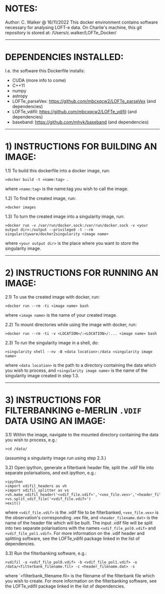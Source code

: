 # NOTES:
Author: C. Walker @ 16/11/2022
This docker environment contains software necessary for analysing LOFT-e data.
On Charlie's machine, this git repository is stored at: /Users/c.walker/LOFTe_Docker/

---

# DEPENDENCIES INSTALLED:
I.e. the software this Dockerfile installs:

- CUDA (more info to come)
- C++11
- numpy
- astropy
- LOFTe_parseVex: https://github.com/mbcxqcw2/LOFTe_parseVex (and dependencies)
- LOFTe_vdifil: https://github.com/mbcxqcw2/LOFTe_vdifil (and dependencies)
- baseband: https://github.com/mhvk/baseband (and dependencies)

---

# 1) INSTRUCTIONS FOR BUILDING AN IMAGE:

1.1) To build this dockerfile into a docker image, run: 

```
>docker build -t <name:tag> .
```

where `<name:tag>` is the name:tag you wish to call the image.

1.2) To find the created image, run:

```
>docker images

```

1.3) To turn the created image into a singularity image, run: 

```
>docker run -v /var/run/docker.sock:/var/run/docker.sock -v <your output dir>:/output --privileged -t --rm singularityware/docker2singularity <image name>
```

where `<your output dir>` is the place where you want to store the singularity image.

---

# 2) INSTRUCTIONS FOR RUNNING AN IMAGE:


2.1) To use the created image with docker, run: 

```
>docker run --rm -ti <image name> bash
```

where `<image name>` is the name of your created image.

2.2) To mount directories while using the image with docker, run: 

```
>docker run --rm -ti -v <LOCATION>/:<LOCATION>/:... <image name> bash
```

2.3) To run the singularity image in a shell, do:

```
>singularity shell --nv -B <data location>:/data <singularity image name>
```

where `<data location>` is the path to a directory containing the data which you wish to process, and `<singularity image name>` is the name of the singularity image created in step 1.3.

---

# 3) INSTRUCTIONS FOR FILTERBANKING e-MERLIN `.VDIF` DATA USING AN IMAGE:

3.1) Within the image, navigate to the mounted directory containing the data you wish to process, e.g.:

```
>cd /data/
```
(assuming a singularity image run using step 2.3.)

3.2) Open ipython, generate a filterbank header file, split the .vdif file into separate polarisations, and exit ipython, e.g.:

```
>ipython
>import vdifil_headers as vh
>import vdifil_splitter as vs
>vh.make_vdifil_header('<vdif_file.vdif>','<vex_file.vex>','<header_filename.dat>')
>vs.split_vdif_file('<vdif_file.vdif>')
>exit()
```
where `<vdif_file.vdif>` is the .vdif file to be filterbanked, `<vex_file.vex>` is the observation's corresponding .vex file, and `<header_filename.dat>` is the name of the header file which will be built. The input .vdif file will be split into two separate polarisations with the names `<vdif_file_pol0.vdif>` and `<vdif_file_pol1.vdif>`. For more information on the .vdif header and splitting software, see the LOFTe_vdifil package linked in the list of dependencies.

3.3) Run the filterbanking software, e.g.:

```
>vdifil -a <vdif_file_pol0.vdif> -b <vdif_file_pol1.vdif> -o /data/<filterbank_filename.fil> -c <header_filename.dat> -s 
```
where `<filterbank_filename.fil> is the filename of the filterbank file which you wish to create. For more information on the filterbanking software, see the LOFTe_vdifil package linked in the list of dependencies.
